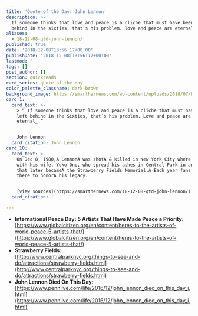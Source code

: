 ```yaml
---
title: 'Quote of the Day: John Lennon'
description: >-
  If someone thinks that love and peace is a cliche that must have been left
  behind in the sixties, that's his problem. love and peace are eternal.
aliases:
  - 18-12-08-qtd-john-lennon/
published: true
date: '2018-12-08T13:56:17+00:00'
publishDate: '2018-12-08T13:56:17+00:00'
lastmod: ''
tags: []
post_author: []
section: quickreads
card_series: quote of the day
color_palette_classname: dark-brown
background_image: https://smarthernews.com/wp-content/uploads/2018/07/hands-1939895_1280.png
card_1:
  card_text: >-
    > “_If someone thinks that love and peace is a cliche that must have been
    left behind in the Sixties, that’s his problem. Love and peace are
    eternal_.”


    John Lennon
  card_citation: John Lennon
card_10:
  card_text: >-
    On Dec 8, 1980,A LennonA was shotA & killed in New York City where he lived
    with his wife, Yoko Ono, who spread his ashes in Central Park in an area
    that later becameA the Strawberry Fields Memorial.A Each year fans gather
    there to honorA his legacy.


    [view sources](https://smarthernews.com/18-12-08-qtd-john-lennon/)
  card_citation: ''

---
```

*   **International Peace Day: 5 Artists That Have Made Peace a Priority:**  
    [https://www.globalcitizen.org/en/content/heres-to-the-artists-of-world-peace-5-artists-that/](https://www.globalcitizen.org/en/content/heres-to-the-artists-of-world-peace-5-artists-that/)
*   **Strawberry Fields:**  
    [http://www.centralparknyc.org/things-to-see-and-do/attractions/strawberry-fields.html](http://www.centralparknyc.org/things-to-see-and-do/attractions/strawberry-fields.html)
*   **John Lennon Died On This Day:** [https://www.pennlive.com/life/2016/12/john_lennon_died_on_this_day_i.html](https://www.pennlive.com/life/2016/12/john_lennon_died_on_this_day_i.html)